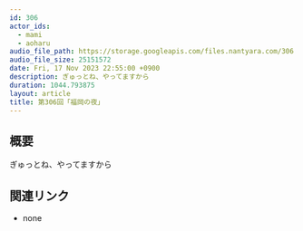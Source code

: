 ```yaml
---
id: 306
actor_ids:
  - mami
  - aoharu
audio_file_path: https://storage.googleapis.com/files.nantyara.com/306.mp3
audio_file_size: 25151572
date: Fri, 17 Nov 2023 22:55:00 +0900
description: ぎゅっとね、やってますから
duration: 1044.793875
layout: article
title: 第306回「福岡の夜」
---
```

## 概要

ぎゅっとね、やってますから

## 関連リンク

* none
